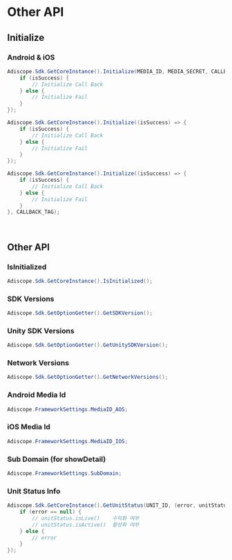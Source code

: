 # Other API
## Initialize
### Android & iOS
```csharp
Adiscope.Sdk.GetCoreInstance().Initialize(MEDIA_ID, MEDIA_SECRET, CALLBACK_TAG, (isSuccess) => {
    if (isSuccess) {
        // Initialize Call Back
    } else {
        // Initialize Fail
    }
});
```
```csharp
Adiscope.Sdk.GetCoreInstance().Initialize((isSuccess) => {
    if (isSuccess) {
        // Initialize Call Back
    } else {
        // Initialize Fail
    }
});
```
```csharp
Adiscope.Sdk.GetCoreInstance().Initialize((isSuccess) => {
    if (isSuccess) {
        // Initialize Call Back
    } else {
        // Initialize Fail
    }
}, CALLBACK_TAG);
```

<br/>

## Other API
### IsInitialized
```csharp
Adiscope.Sdk.GetCoreInstance().IsInitialized();
```

### SDK Versions
```csharp
Adiscope.Sdk.GetOptionGetter().GetSDKVersion();
```

### Unity SDK Versions
```csharp
Adiscope.Sdk.GetOptionGetter().GetUnitySDKVersion();
```

### Network Versions
```csharp
Adiscope.Sdk.GetOptionGetter().GetNetworkVersions();
```

### Android Media Id
```csharp
Adiscope.FrameworkSettings.MediaID_AOS;
```

### iOS Media Id
```csharp
Adiscope.FrameworkSettings.MediaID_IOS;
```

### Sub Domain (for showDetail)
```csharp
Adiscope.FrameworkSettings.SubDomain;
```

### Unit Status Info
```csharp
Adiscope.Sdk.GetCoreInstance().GetUnitStatus(UNIT_ID, (error, unitStatus) => {
    if (error == null) {
        // unitStatus.isLive()    수익화 여부
        // unitStatus.isActive()  활성화 여부
    } else {
        // error
    }
});
```
